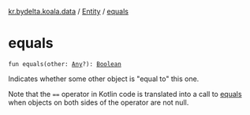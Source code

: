 [kr.bydelta.koala.data](../index.md) / [Entity](index.md) / [equals](./equals.md)

# equals

`fun equals(other: `[`Any`](https://kotlinlang.org/api/latest/jvm/stdlib/kotlin/-any/index.html)`?): `[`Boolean`](https://kotlinlang.org/api/latest/jvm/stdlib/kotlin/-boolean/index.html)

Indicates whether some other object is "equal to" this one.

Note that the `==` operator in Kotlin code is translated into a call to [equals](./equals.md) when objects on both sides of the
operator are not null.

